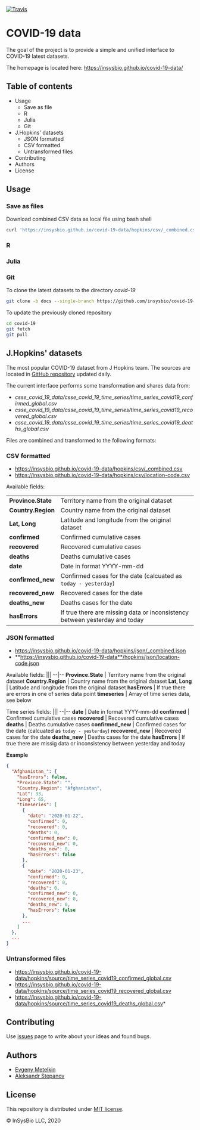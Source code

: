 [![Travis](https://travis-ci.org/insysbio/covid-19-data.svg?branch=master)](https://travis-ci.org/insysbio/covid-19-data)

# COVID-19 data

The goal of the project is to provide a simple and unified interface to COVID-19 latest datasets.

The homepage is located here: <https://insysbio.github.io/covid-19-data/>

## Table of contents

- Usage
    - Save as file
    - R
    - Julia
    - Git
- J.Hopkins' datasets
    - JSON formatted
    - CSV formatted
    - Untransformed files
- Contributing
- Authors
- License

## Usage

### Save as files

Download combined CSV data as local file using bash shell

```sh
curl 'https://insysbio.github.io/covid-19-data/hopkins/csv/_combined.csv' --compressed > _combined.csv
```

### R

### Julia

### Git

To clone the latest datasets to the directory *covid-19*

```sh
git clone -b docs --single-branch https://github.com/insysbio/covid-19-data.git covid-19
```

To update the previously cloned repository
```sh
cd covid-19
git fetch
git pull
```

## J.Hopkins' datasets

The most popular COVID-19 dataset from J Hopkins team. The sources are located in [GitHub repository](https://github.com/CSSEGISandData/COVID-19) updated daily.

The current interface performs some transformation and shares data from: 

- *csse_covid_19_data/csse_covid_19_time_series/time_series_covid19_confirmed_global.csv*
- *csse_covid_19_data/csse_covid_19_time_series/time_series_covid19_recovered_global.csv*
- *csse_covid_19_data/csse_covid_19_time_series/time_series_covid19_deaths_global.csv*

Files are combined and transformed to the following formats:

### CSV formatted
- https://insysbio.github.io/covid-19-data/hopkins/csv/_combined.csv
- https://insysbio.github.io/covid-19-data/hopkins/csv/location-code.csv

Available fields:

|||
--|--
**Province.State** | Territory name from the original dataset
**Country.Region** | Country name from the original dataset
**Lat, Long** | Latitude and longitude from the original dataset
**confirmed** | Confirmed cumulative cases
**recovered** | Recovered cumulative cases
**deaths** | Deaths cumulative cases
**date** | Date in format YYYY-mm-dd
**confirmed_new** | Confirmed cases for the date (calcuated as `today - yesterday`)
**recovered_new** | Recovered cases for the date
**deaths_new** | Deaths cases for the date
**hasErrors** | If true there are missing data or inconsistency between yesterday and today

### JSON formatted
- https://insysbio.github.io/covid-19-data/hopkins/json/_combined.json
- **https://insysbio.github.io/covid-19-data**/hopkins/json/location-code.json

Available fields:
|||
--|--
**Province.State** | Territory name from the original dataset
**Country.Region** | Country name from the original dataset
**Lat, Long** | Latitude and longitude from the original dataset
**hasErrors** | If true there are errors in one of series data point
**timeseries** | Array of time series data, see below

Time series fields:
|||
--|--
**date** | Date in format YYYY-mm-dd
**confirmed** | Confirmed cumulative cases
**recovered** | Recovered cumulative cases
**deaths** | Deaths cumulative cases
**confirmed_new** | Confirmed cases for the date (calcuated as `today - yesterday`)
**recovered_new** | Recovered cases for the date
**deaths_new** | Deaths cases for the date
**hasErrors** | If true there are missig data or inconsistency between yesterday and today

**Example**
```json
{
  "Afghanistan_": {
    "hasErrors": false,
    "Province.State": "",
    "Country.Region": "Afghanistan",
    "Lat": 33,
    "Long": 65,
    "timeseries": [
      {
        "date": "2020-01-22",
        "confirmed": 0,
        "recovered": 0,
        "deaths": 0,
        "confirmed_new": 0,
        "recovered_new": 0,
        "deaths_new": 0,
        "hasErrors": false
      },
      {
        "date": "2020-01-23",
        "confirmed": 0,
        "recovered": 0,
        "deaths": 0,
        "confirmed_new": 0,
        "recovered_new": 0,
        "deaths_new": 0,
        "hasErrors": false
      },
      ...
    ]
  },
  ...
}
```

### Untransformed files
- https://insysbio.github.io/covid-19-data/hopkins/source/time_series_covid19_confirmed_global.csv
- https://insysbio.github.io/covid-19-data/hopkins/source/time_series_covid19_recovered_global.csv
- https://insysbio.github.io/covid-19-data/hopkins/source/time_series_covid19_deaths_global.csv*

## Contributing

Use [issues](https://github.com/insysbio/covid-19-data) page to write about your ideas and found bugs.


## Authors

- [Evgeny Metelkin](https://github.com/metelkin) 
- [Aleksandr Stepanov](https://github.com/step-by-step)

## License

This repository is distributed under [MIT license](LICENSE.md).

&copy; InSysBio LLC, 2020
